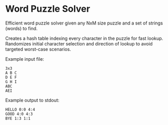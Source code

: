 # Word Puzzle Solver
Efficient word puzzle solver given any NxM size puzzle and a set of strings (words) to find.

Creates a hash table indexing every character in the puzzle for fast lookup.  Randomizes initial character selection and direction of lookup to avoid targeted worst-case scenarios.

Example input file:
```
3x3
A B C
D E F
G H I
ABC
AEI
```
Example output to stdout:
```
HELLO 0:0 4:4
GOOD 4:0 4:3
BYE 1:3 1:1
```
